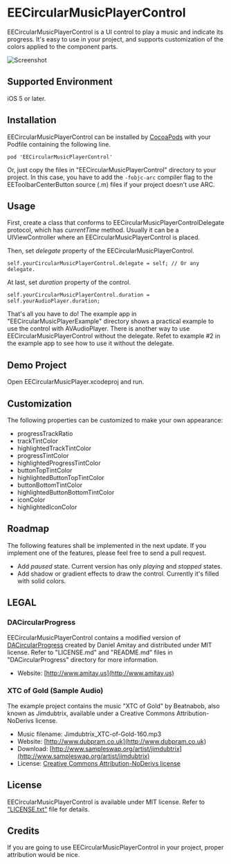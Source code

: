 EECircularMusicPlayerControl
=============
EECircularMusicPlayerControl is a UI control to play a music and indicate its progress. It's easy to use in your project, and supports customization of the colors applied to the component parts.

![Screenshot](https://raw.github.com/el-eleven/EECircularMusicPlayerControl/master/Images/Screenshot.png)

Supported Environment
-----------
iOS 5 or later.

Installation
-----------
EECircularMusicPlayerControl can be installed by [CocoaPods](http://cocoapods.org/) with your Podfile containing the following line.

    pod 'EECircularMusicPlayerControl'

Or, just copy the files in "EECircularMusicPlayerControl" directory to your project. In this case, you have to add the `-fobjc-arc` compiler flag to the EEToolbarCenterButton source (.m) files if your project doesn't use ARC.

Usage
-----------
First, create a class that conforms to EECircularMusicPlayerControlDelegate protocol, which has *currentTime* method. Usually it can be a UIViewController where an EECircularMusicPlayerControl is placed.

Then, set *delegate* property of the EECircularMusicPlayerControl.

    self.yourCircularMusicPlayerControl.delegate = self; // Or any delegate.
    
At last, set *duration* property of the control.

    self.yourCircularMusicPlayerControl.duration = self.yourAudioPlayer.duration;

That's all you have to do! The example app in "EECircularMusicPlayerExample" directory shows a practical example to use the control with AVAudioPlayer. There is another way to use EECircularMusicPlayerControl without the delegate. Refet to example #2 in the example app to see how to use it without the delegate.
    
Demo Project
-----------
Open EECircularMusicPlayer.xcodeproj and run.

Customization
-----------
The following properties can be customized to make your own appearance:

* progressTrackRatio
* trackTintColor
* highlightedTrackTintColor
* progressTintColor
* highlightedProgressTintColor 
* buttonTopTintColor
* highlightedButtonTopTintColor
* buttonBottomTintColor
* highlightedButtonBottomTintColor
* iconColor
* highlightedIconColor

Roadmap
-----------
The following features shall be implemented in the next update. If you implement one of the features, please feel free to send a pull request.

* Add *paused* state. Current version has only *playing* and *stopped* states.
* Add shadow or gradient effects to draw the control. Currently it's filled with solid colors.

LEGAL
-----------
### DACircularProgress
EECircularMusicPlayerControl contains a modified version of [DACircularProgress](https://github.com/danielamitay/DACircularProgress) created by Daniel Amitay and distributed under MIT license. Refer to "LICENSE.md" and "README.md" files in "DACircularProgress" directory for more information.

* Website: [http://www.amitay.us](http://www.amitay.us)

### XTC of Gold (Sample Audio)
The example project contains the music "XTC of Gold" by Beatnabob, also known as Jimdubtrix, available under a Creative Commons Attribution-NoDerivs license.

* Music filename: Jimdubtrix_XTC-of-Gold-160.mp3
* Website: [http://www.dubpram.co.uk](http://www.dubpram.co.uk)
* Download: [http://www.sampleswap.org/artist/jimdubtrix](http://www.sampleswap.org/artist/jimdubtrix)
* License: [Creative Commons Attribution-NoDerivs license](http://creativecommons.org/licenses/by-nd/3.0/)

License
-----------
EECircularMusicPlayerControl is available under MIT license. Refer to ["LICENSE.txt"](https://raw.github.com/el-eleven/EECircularMusicPlayerControl/master/LICENSE.txt) file for details.

Credits
-----------
If you are going to use EECircularMusicPlayerControl in your project, proper attribution would be nice.